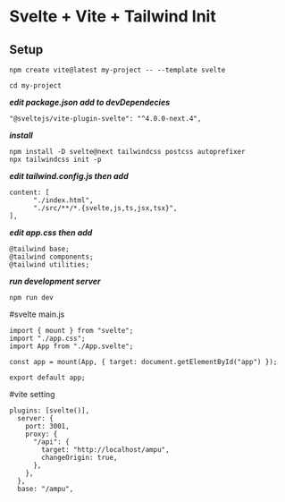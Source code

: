 # Svelte + Vite + Tailwind Init

## Setup
```
npm create vite@latest my-project -- --template svelte
```
```
cd my-project
```

***edit package.json add to devDependecies***
```
"@sveltejs/vite-plugin-svelte": "^4.0.0-next.4",
```
 ***install***
 ```
 npm install -D svelte@next tailwindcss postcss autoprefixer
 npx tailwindcss init -p
```

***edit tailwind.config.js then add***
```
content: [
      "./index.html",
      "./src/**/*.{svelte,js,ts,jsx,tsx}",
],
```
***edit app.css then add***
```
@tailwind base;
@tailwind components;
@tailwind utilities;
```
***run development server***
```
npm run dev
```
#svelte main.js
```
import { mount } from "svelte";
import "./app.css";
import App from "./App.svelte";

const app = mount(App, { target: document.getElementById("app") });

export default app;
```

#vite setting
```
plugins: [svelte()],
  server: {
    port: 3001,
    proxy: {
      "/api": {
        target: "http://localhost/ampu",
        changeOrigin: true,
      },
    },
  },
  base: "/ampu",
```
